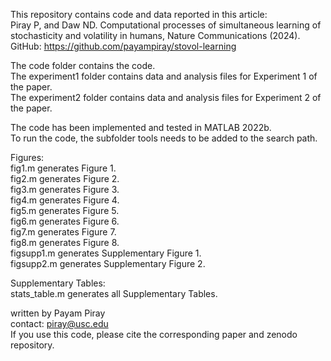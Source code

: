 
This repository contains code and data reported in this article:\
Piray P, and Daw ND. Computational processes of simultaneous learning of stochasticity and volatility in humans, Nature Communications (2024).\
GitHub: https://github.com/payampiray/stovol-learning

The code folder contains the code.\
The experiment1 folder contains data and analysis files for Experiment 1 of the paper.\
The experiment2 folder contains data and analysis files for Experiment 2 of the paper.

The code has been implemented and tested in MATLAB 2022b.\
To run the code, the subfolder tools needs to be added to the search path.

Figures:\
fig1.m generates Figure 1.\
fig2.m generates Figure 2.\
fig3.m generates Figure 3.\
fig4.m generates Figure 4.\
fig5.m generates Figure 5.\
fig6.m generates Figure 6.\
fig7.m generates Figure 7.\
fig8.m generates Figure 8.\
figsupp1.m generates Supplementary Figure 1.\
figsupp2.m generates Supplementary Figure 2.

Supplementary Tables:\
stats_table.m generates all Supplementary Tables.


written by Payam Piray\
contact: piray@usc.edu\
If you use this code, please cite the corresponding paper and zenodo repository.